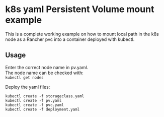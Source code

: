 # k8s yaml Persistent Volume mount example

This is a complete working example on how to mount local path in the k8s node as a Rancher pvc into a container deployed with kubectl.


## Usage

Enter the correct node name in pv.yaml.<br>
The node name can be checked with:<br>
```kubectl get nodes```

Deploy the yaml files:<br>
```
kubectl create -f storageclass.yaml 
kubectl create -f pv.yaml 
kubectl create -f pvc.yaml 
kubectl create -f deployment.yaml 
```


